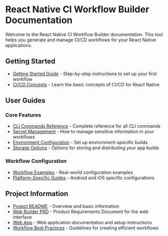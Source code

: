# React Native CI Workflow Builder Documentation

Welcome to the React Native CI Workflow Builder documentation. This tool helps you generate and manage CI/CD workflows for your React Native applications.

## Getting Started

- [Getting Started Guide](./getting-started.md) - Step-by-step instructions to set up your first workflow
- [CI/CD Concepts](./ci-cd-concepts.md) - Learn the basic concepts of CI/CD for React Native

## User Guides

### Core Features

- [CLI Commands Reference](./cli-commands.md) - Complete reference for all CLI commands
- [Secret Management](./secret-management.md) - How to manage sensitive information in your workflows
- [Environment Configuration](./env-config.md) - Set up environment-specific builds
- [Storage Options](./storage-options.md) - Options for storing and distributing your app builds

### Workflow Configuration

- [Workflow Examples](./workflow-examples.md) - Real-world configuration examples
- [Platform-Specific Guides](./platform-specific-guides.md) - Android and iOS specific configurations

## Project Information

- [Project README](../README.md) - Overview and basic information
- [Web Builder PRD](./project/web-builder-prd.md) - Product Requirements Document for the web interface
- [Web App](./project/web-app.md) - Web application documentation and setup instructions
- [Workflow Best Practices](./workflows/best-practices.md) - Guidelines for creating efficient workflows